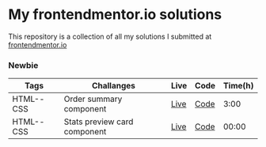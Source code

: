 # My frontendmentor.io solutions

This repository is a collection of all my solutions I submitted at [frontendmentor.io ](https://www.frontendmentor.io/)

### Newbie

| Tags      | Challanges                   | Live                                                                   | Code                         | Time(h) |
| --------- | ---------------------------- | ---------------------------------------------------------------------- | ---------------------------- | ------- |
| HTML--CSS | Order summary component      | [Live](https://order-summary-component-main-dumitru.netlify.app/)      | [Code](https://git.io/JPaDf) | 3:00    |
| HTML--CSS | Stats preview card component | [Live](https://stats-preview-card-component-main-dumitru.netlify.app/) | [Code](https://git.io/JPaDF) | 00:00   |
